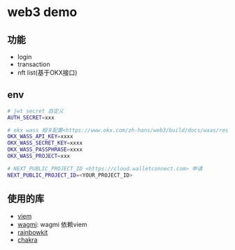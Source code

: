 # web3 demo

## 功能

- login
- transaction
- nft list(基于OKX接口)

## env

```bash
# jwt secret 自定义
AUTH_SECRET=xxx

# okx wass 相关配置<https://www.okx.com/zh-hans/web3/build/docs/waas/rest-authentication>
OKX_WASS_API_KEY=xxxx
OKX_WASS_SECRET_KEY=xxxx
OKX_WASS_PASSPHRASE=xxxx
OKX_WASS_PROJECT=xxx

# NEXT_PUBLIC_PROJECT_ID <https://cloud.walletconnect.com> 申请
NEXT_PUBLIC_PROJECT_ID=<YOUR_PROJECT_ID>
```

## 使用的库

- [viem](https://viem.sh/)
- [wagmi](https://wagmi.sh/): wagmi 依赖viem
- [rainbowkit](https://www.rainbowkit.com/)
- [chakra](https://v2.chakra-ui.com/)
